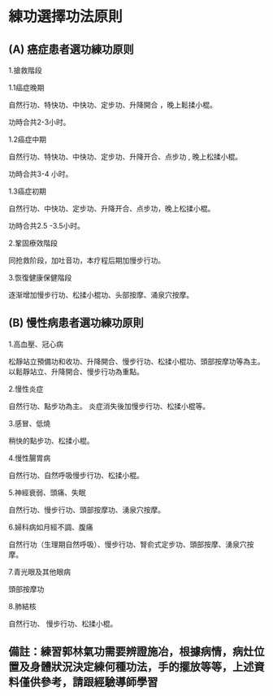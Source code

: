 # 練功選擇功法原則

## (A) 癌症患者選功練功原则

1.搶救階段

1.1癌症晚期

自然行功、特快功、中快功、定步功、升降開合 ，晚上鬆揉小棍。

功時合共2-3小时。

1.2癌症中期

自然行功、特快功、中快功、定步功、升降开合、点步功 , 晚上松揉小棍。

功時合共3-4 小时。

1.3癌症初期

自然行功、中快功、定步功、升降开合、点步功，晚上松揉小棍。

功時合共2.5 -3.5小时。

2.鞏固療效階段

同抢救阶段，加吐音功，本疗程后期加慢步行功。

3.恢復健康保健階段

逐渐增加慢步行功、松揉小棍功、头部按摩、涌泉穴按摩。



##  (B) 慢性病患者選功練功原則

1.高血壓、冠心病

松靜站立預備功和收功、升降開合、慢步行功、松揉小棍功、頭部按摩功等為主。 以鬆靜站立、升降開合、慢步行功為重點。

2.慢性炎症

自然行功、點步功為主。 炎症消失後加慢步行功、松揉小棍等。

3.感冒、低燒

稍快的點步功、松揉小棍。

4.慢性腸胃病

自然行功、自然呼吸慢步行功、松揉小棍。

5.神經衰弱、頭痛、失眠

自然行功、慢步行功、頭部按摩功、湧泉穴按摩。

6.婦科病如月經不調、腹痛

自然行功（生理期自然呼吸）、慢步行功、腎俞式定步功、頭部按摩、湧泉穴按摩。

7.青光眼及其他眼病

頭部按摩功

8.肺結核

自然行功、 慢步行功、松揉小棍。

##  備註：練習郭林氣功需要辨證施冶，根據病情，病灶位置及身體狀況決定練何種功法，手的擺放等等，上述資料僅供參考，請跟經驗導師學習

